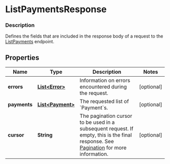 
# ListPaymentsResponse

### Description

Defines the fields that are included in the response body of a request to the [ListPayments](#endpoint-payments-listpayments) endpoint.

## Properties
Name | Type | Description | Notes
------------ | ------------- | ------------- | -------------
**errors** | [**List&lt;Error&gt;**](Error.md) | Information on errors encountered during the request. |  [optional]
**payments** | [**List&lt;Payment&gt;**](Payment.md) | The requested list of &#x60;Payment&#x60;s. |  [optional]
**cursor** | **String** | The pagination cursor to be used in a subsequent request. If empty, this is the final response.  See [Pagination](https://developer.squareup.com/docs/basics/api101/pagination) for more information. |  [optional]



